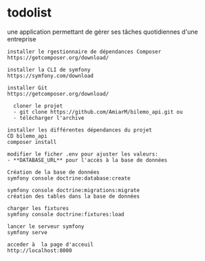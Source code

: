 # todolist
une application permettant de gérer ses tâches quotidiennes d'une entreprise
```
installer le rgestionnaire de dépendances Composer
https://getcomposer.org/download/
```
```
installer la CLI de symfony
https://symfony.com/download
```
```
installer Git
https://getcomposer.org/download/
```
```
  cloner le projet
  - git clone https://github.com/AmiarM/bilemo_api.git ou  
  - télécharger l'archive
```
```
installer les différentes dépendances du projet
CD bilemo_api
composer install
```
```
modifier le ficher .env pour ajuster les valeurs:
- **DATABASE_URL** pour l'accès à la base de données 
```
```
Création de la base de données 
symfony console doctrine:database:create
``` 
```
symfony console doctrine:migrations:migrate
création des tables dans la base de données
```
```
charger les fixtures
symfony console doctrine:fixtures:load
```
```
lancer le serveur symfony
symfony serve
```
```
acceder à  la page d'acceuil
http://localhost:8000
```
